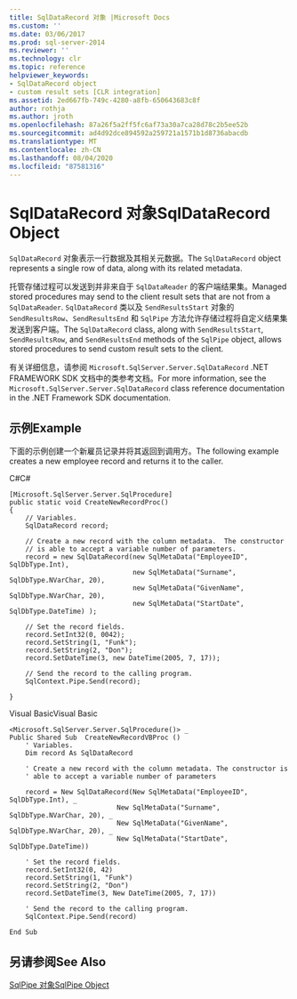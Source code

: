 ```yaml
---
title: SqlDataRecord 对象 |Microsoft Docs
ms.custom: ''
ms.date: 03/06/2017
ms.prod: sql-server-2014
ms.reviewer: ''
ms.technology: clr
ms.topic: reference
helpviewer_keywords:
- SqlDataRecord object
- custom result sets [CLR integration]
ms.assetid: 2ed667fb-749c-4280-a8fb-650643683c8f
author: rothja
ms.author: jroth
ms.openlocfilehash: 87a26f5a2ff5fc6af73a30a7ca28d78c2b5ee52b
ms.sourcegitcommit: ad4d92dce894592a259721a1571b1d8736abacdb
ms.translationtype: MT
ms.contentlocale: zh-CN
ms.lasthandoff: 08/04/2020
ms.locfileid: "87581316"
---
```

# <a name="sqldatarecord-object"></a><span data-ttu-id="07d92-102">SqlDataRecord 对象</span><span class="sxs-lookup"><span data-stu-id="07d92-102">SqlDataRecord Object</span></span>
  <span data-ttu-id="07d92-103">`SqlDataRecord` 对象表示一行数据及其相关元数据。</span><span class="sxs-lookup"><span data-stu-id="07d92-103">The `SqlDataRecord` object represents a single row of data, along with its related metadata.</span></span>  
  
 <span data-ttu-id="07d92-104">托管存储过程可以发送到并非来自于 `SqlDataReader` 的客户端结果集。</span><span class="sxs-lookup"><span data-stu-id="07d92-104">Managed stored procedures may send to the client result sets that are not from a `SqlDataReader`.</span></span> <span data-ttu-id="07d92-105">`SqlDataRecord` 类以及 `SendResultsStart` 对象的 `SendResultsRow`、`SendResultsEnd` 和 `SqlPipe` 方法允许存储过程将自定义结果集发送到客户端。</span><span class="sxs-lookup"><span data-stu-id="07d92-105">The `SqlDataRecord` class, along with `SendResultsStart`, `SendResultsRow`, and `SendResultsEnd` methods of the `SqlPipe` object, allows stored procedures to send custom result sets to the client.</span></span>  
  
 <span data-ttu-id="07d92-106">有关详细信息，请参阅 `Microsoft.SqlServer.Server.SqlDataRecord` .NET FRAMEWORK SDK 文档中的类参考文档。</span><span class="sxs-lookup"><span data-stu-id="07d92-106">For more information, see the `Microsoft.SqlServer.Server.SqlDataRecord` class reference documentation in the .NET Framework SDK documentation.</span></span>  
  
## <a name="example"></a><span data-ttu-id="07d92-107">示例</span><span class="sxs-lookup"><span data-stu-id="07d92-107">Example</span></span>  
 <span data-ttu-id="07d92-108">下面的示例创建一个新雇员记录并将其返回到调用方。</span><span class="sxs-lookup"><span data-stu-id="07d92-108">The following example creates a new employee record and returns it to the caller.</span></span>  
  
 <span data-ttu-id="07d92-109">C#</span><span class="sxs-lookup"><span data-stu-id="07d92-109">C#</span></span>  
  
```  
[Microsoft.SqlServer.Server.SqlProcedure]  
public static void CreateNewRecordProc()  
{  
    // Variables.         
    SqlDataRecord record;  
  
    // Create a new record with the column metadata.  The constructor   
    // is able to accept a variable number of parameters.  
    record = new SqlDataRecord(new SqlMetaData("EmployeeID", SqlDbType.Int),  
                               new SqlMetaData("Surname", SqlDbType.NVarChar, 20),  
                               new SqlMetaData("GivenName", SqlDbType.NVarChar, 20),  
                               new SqlMetaData("StartDate", SqlDbType.DateTime) );  
  
    // Set the record fields.  
    record.SetInt32(0, 0042);  
    record.SetString(1, "Funk");  
    record.SetString(2, "Don");  
    record.SetDateTime(3, new DateTime(2005, 7, 17));  
  
    // Send the record to the calling program.  
    SqlContext.Pipe.Send(record);  
  
}  
```  
  
 <span data-ttu-id="07d92-110">Visual Basic</span><span class="sxs-lookup"><span data-stu-id="07d92-110">Visual Basic</span></span>  
  
```  
<Microsoft.SqlServer.Server.SqlProcedure()> _  
Public Shared Sub  CreateNewRecordVBProc ()  
    ' Variables.  
    Dim record As SqlDataRecord  
  
    ' Create a new record with the column metadata. The constructor is   
    ' able to accept a variable number of parameters  
  
    record = New SqlDataRecord(New SqlMetaData("EmployeeID", SqlDbType.Int), _  
                           New SqlMetaData("Surname", SqlDbType.NVarChar, 20), _  
                           New SqlMetaData("GivenName", SqlDbType.NVarChar, 20), _  
                           New SqlMetaData("StartDate", SqlDbType.DateTime))  
  
    ' Set the record fields.  
    record.SetInt32(0, 42)  
    record.SetString(1, "Funk")  
    record.SetString(2, "Don")  
    record.SetDateTime(3, New DateTime(2005, 7, 17))  
  
    ' Send the record to the calling program.  
    SqlContext.Pipe.Send(record)  
  
End Sub  
```  
  
## <a name="see-also"></a><span data-ttu-id="07d92-111">另请参阅</span><span class="sxs-lookup"><span data-stu-id="07d92-111">See Also</span></span>  
 [<span data-ttu-id="07d92-112">SqlPipe 对象</span><span class="sxs-lookup"><span data-stu-id="07d92-112">SqlPipe Object</span></span>](sqlpipe-object.md)  
  
  
